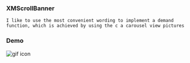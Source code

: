 ### XMScrollBanner

```
I like to use the most convenient wording to implement a demand function, which is achieved by using the c a carousel view pictures
```


### Demo

![gif icon](/Users/MK/Desktop/Qiao/03Demo/MKScrollBanner/XMScrollBanner/gif.gif)


